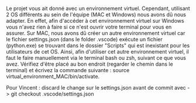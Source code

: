 Le projet vous ait donné avec un environnement virtuel. Cependant, utilisant 2 OS différents au sein de l'équipe (MAC et Windows) nous avons dû nous adapter. 
En effet, afin d'accéder à cet environnement virtuel sur Windows vous n'avez rien à faire si ce n'est ouvrir votre terminal pour vous en assurer. 
Sur MAC, nous avons dû créer un autre environnement virtuel car le fichier settings.json (dans le folder .vscode) exécute un fichier (python.exe) se trouvant dans le dossier "Scripts" qui est inexistant pour les utilisateurs de cet OS. Ainsi, afin d'utiliser cet autre environnement virtuel, il faut le faire manuellement via le terminal bash ou zsh, suivant ce que vous avez. Vérifiez d'être placé au bon endroit (regarder le chemin dans le terminal) et écrivez la commande suivante : source virtual_environment_MAC/bin/activate.

Pour Vincent : discard le change sur le settings.json avant de commit avec -> git checkout .vscode/settings.json 
